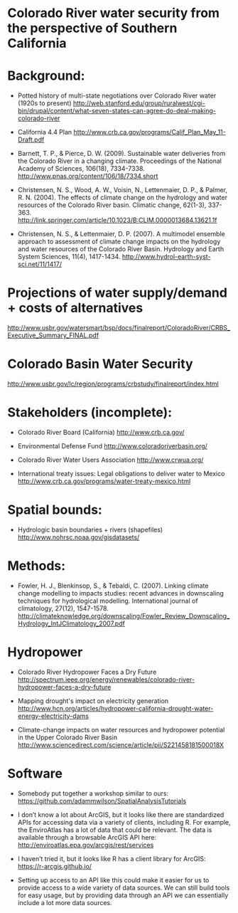 # Colorado River water security from the perspective of Southern California

# Background:
* Potted history of multi-state negotiations over Colorado River water (1920s to present)
http://web.stanford.edu/group/ruralwest/cgi-bin/drupal/content/what-seven-states-can-agree-do-deal-making-colorado-river

* California 4.4 Plan
http://www.crb.ca.gov/programs/Calif_Plan_May_11-Draft.pdf

* Barnett, T. P., & Pierce, D. W. (2009). Sustainable water deliveries from the Colorado River in a changing climate. Proceedings of the National Academy of Sciences, 106(18), 7334-7338.
http://www.pnas.org/content/106/18/7334.short

* Christensen, N. S., Wood, A. W., Voisin, N., Lettenmaier, D. P., & Palmer, R. N. (2004). The effects of climate change on the hydrology and water resources of the Colorado River basin. Climatic change, 62(1-3), 337-363.
http://link.springer.com/article/10.1023/B:CLIM.0000013684.13621.1f

* Christensen, N. S., & Lettenmaier, D. P. (2007). A multimodel ensemble approach to assessment of climate change impacts on the hydrology and water resources of the Colorado River Basin. Hydrology and Earth System Sciences, 11(4), 1417-1434.
http://www.hydrol-earth-syst-sci.net/11/1417/

# Projections of water supply/demand + costs of alternatives
http://www.usbr.gov/watersmart/bsp/docs/finalreport/ColoradoRiver/CRBS_Executive_Summary_FINAL.pdf

# Colorado Basin Water Security
http://www.usbr.gov/lc/region/programs/crbstudy/finalreport/index.html

# Stakeholders (incomplete):
* Colorado River Board (California)
http://www.crb.ca.gov/

* Environmental Defense Fund
http://www.coloradoriverbasin.org/

* Colorado River Water Users Association
http://www.crwua.org/

* International treaty issues:
Legal obligations to deliver water to Mexico
http://www.crb.ca.gov/programs/water-treaty-mexico.html

# Spatial bounds:
* Hydrologic basin boundaries + rivers (shapefiles)
http://www.nohrsc.noaa.gov/gisdatasets/


# Methods:
* Fowler, H. J., Blenkinsop, S., & Tebaldi, C. (2007). Linking climate change modelling to impacts studies: recent advances in downscaling techniques for hydrological modelling. International journal of climatology, 27(12), 1547-1578.
http://climateknowledge.org/downscaling/Fowler_Review_Downscaling_Hydrology_IntJClimatology_2007.pdf

# Hydropower
* Colorado River Hydropower Faces a Dry Future
http://spectrum.ieee.org/energy/renewables/colorado-river-hydropower-faces-a-dry-future

* Mapping drought's impact on electricity generation
http://www.hcn.org/articles/hydropower-california-drought-water-energy-electricity-dams

* Climate-change impacts on water resources and hydropower potential in the Upper Colorado River Basin
http://www.sciencedirect.com/science/article/pii/S221458181500018X

# Software
* Somebody put together a workshop similar to ours:
https://github.com/adammwilson/SpatialAnalysisTutorials

* I don’t know a lot about ArcGIS, but it looks like there are standardized APIs for accessing data via a variety of clients, including R. For example, the EnviroAtlas has a lot of data that could be relevant. The data is available through a browsable ArcGIS API here:
http://enviroatlas.epa.gov/arcgis/rest/services

* I haven’t tried it, but it looks like R has a client library for ArcGIS:
https://r-arcgis.github.io/

* Setting up access to an API like this could make it easier for us to provide access to a wide variety of data sources. We can still build tools for easy usage, but by providing data through an API we can essentially include a lot more data sources. 